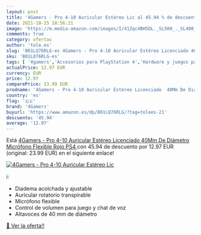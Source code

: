 ```yaml
---
layout: post
title: '4Gamers - Pro 4-10 Auricular Estéreo Lic al 45.94 % de descuento'
date: 2021-10-25 18:56:21
image: 'https://m.media-amazon.com/images/I/41Zqc4BH5DL._SL500_._SL400_.jpg'
comments: true
category: ofertas
author: 'tole.es'
slug: 'B01LQ76RLG-es 4Gamers - Pro 4-10 Auricular Estéreo Licenciado 40Mm De...'
sku: 'B01LQ76RLG-es'
tags: [ '4gamers','Accesorios para PlayStation 4','Hardware y juegos para PlayStation 4','Sistemas heredados','Sistemas heredados de PlayStation','Videojuegos','ps4', ]
actualPrice: 12.97 EUR
currency: EUR
price: 12.97
comparePrice: 23.99 EUR
prodname: '4Gamers - Pro 4-10 Auricular Estéreo Licenciado  40Mm De Diámetro  Micrófono Flexible  Rojo  PS4 '
country: 'es'
flag: '🇪🇸'
brand: '4Gamers'
buyurl: 'https://www.amazon.es/dp/B01LQ76RLG/?tag=tolees-21'
descuento: '45.94'
average: '12.97'
---
```


Está [4Gamers - Pro 4-10 Auricular Estéreo Licenciado  40Mm De Diámetro  Micrófono Flexible  Rojo  PS4 ](https://www.amazon.es/dp/B01LQ76RLG/?tag=tolees-21) con 45.94 de descuento por 12.97 EUR (original: 23.99 EUR) en el siguiente enlace!

[![4Gamers - Pro 4-10 Auricular Estéreo Lic](https://m.media-amazon.com/images/I/41Zqc4BH5DL._SL500_._SL400_.jpg)](https://www.amazon.es/dp/B01LQ76RLG/?tag=tolees-21)

ℹ️:

- Diadema acolchada y ajustable
- Auricular rotatorio transpirable
- Micrófono flexible
- Control de volumen para juego y chat de voz
- Altavoces de 40 mm de diámetro

[🛒 Ver la oferta!!](https://www.amazon.es/dp/B01LQ76RLG/?tag=tolees-21)
